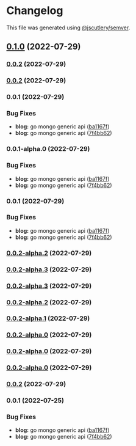 # Changelog

This file was generated using [@jscutlery/semver](https://github.com/jscutlery/semver).

## [0.1.0](https://github.com/yurikrupnik/nx-go-playground/compare/users-api-generic-0.0.1...users-api-generic-0.1.0) (2022-07-29)

### [0.0.2](https://github.com/yurikrupnik/nx-go-playground/compare/users-api-generic-0.0.1...users-api-generic-0.0.2) (2022-07-29)

### [0.0.2](https://github.com/yurikrupnik/nx-go-playground/compare/users-api-generic-0.0.1...users-api-generic-0.0.2) (2022-07-29)

### 0.0.1 (2022-07-29)


### Bug Fixes

* **blog:** go mongo generic api ([ba1167f](https://github.com/yurikrupnik/nx-go-playground/commit/ba1167f5caade9cabf19ff696122d5f0b727ff1d))
* **blog:** go mongo generic api ([7f4bb62](https://github.com/yurikrupnik/nx-go-playground/commit/7f4bb62562ca096cd7888a866af1e08808ade59a))

### 0.0.1-alpha.0 (2022-07-29)


### Bug Fixes

* **blog:** go mongo generic api ([ba1167f](https://github.com/yurikrupnik/nx-go-playground/commit/ba1167f5caade9cabf19ff696122d5f0b727ff1d))
* **blog:** go mongo generic api ([7f4bb62](https://github.com/yurikrupnik/nx-go-playground/commit/7f4bb62562ca096cd7888a866af1e08808ade59a))

### 0.0.1 (2022-07-29)


### Bug Fixes

* **blog:** go mongo generic api ([ba1167f](https://github.com/yurikrupnik/nx-go-playground/commit/ba1167f5caade9cabf19ff696122d5f0b727ff1d))
* **blog:** go mongo generic api ([7f4bb62](https://github.com/yurikrupnik/nx-go-playground/commit/7f4bb62562ca096cd7888a866af1e08808ade59a))

### [0.0.2-alpha.2](https://github.com/yurikrupnik/nx-go-playground/compare/users-api-generic-0.0.2-alpha.1...users-api-generic-0.0.2-alpha.2) (2022-07-29)

### [0.0.2-alpha.3](https://github.com/yurikrupnik/nx-go-playground/compare/users-api-generic-0.0.2-alpha.2...users-api-generic-0.0.2-alpha.3) (2022-07-29)

### [0.0.2-alpha.3](https://github.com/yurikrupnik/nx-go-playground/compare/users-api-generic-0.0.2-alpha.2...users-api-generic-0.0.2-alpha.3) (2022-07-29)

### [0.0.2-alpha.2](https://github.com/yurikrupnik/nx-go-playground/compare/users-api-generic-0.0.2-alpha.1...users-api-generic-0.0.2-alpha.2) (2022-07-29)

### [0.0.2-alpha.1](https://github.com/yurikrupnik/nx-go-playground/compare/users-api-generic-0.0.2-alpha.0...users-api-generic-0.0.2-alpha.1) (2022-07-29)

### [0.0.2-alpha.0](https://github.com/yurikrupnik/nx-go-playground/compare/users-api-generic-0.0.1...users-api-generic-0.0.2-alpha.0) (2022-07-29)

### [0.0.2-alpha.0](https://github.com/yurikrupnik/nx-go-playground/compare/users-api-generic-0.0.1...users-api-generic-0.0.2-alpha.0) (2022-07-29)

### [0.0.2-alpha.0](https://github.com/yurikrupnik/nx-go-playground/compare/users-api-generic-0.0.1...users-api-generic-0.0.2-alpha.0) (2022-07-29)

### [0.0.2](https://github.com/yurikrupnik/nx-go-playground/compare/users-api-generic-0.0.1...users-api-generic-0.0.2) (2022-07-29)

### 0.0.1 (2022-07-25)


### Bug Fixes

* **blog:** go mongo generic api ([ba1167f](https://github.com/yurikrupnik/nx-go-playground/commit/ba1167f5caade9cabf19ff696122d5f0b727ff1d))
* **blog:** go mongo generic api ([7f4bb62](https://github.com/yurikrupnik/nx-go-playground/commit/7f4bb62562ca096cd7888a866af1e08808ade59a))
